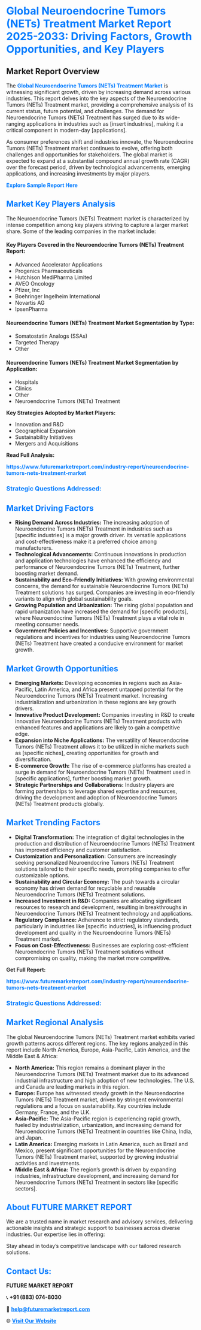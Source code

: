 <h1 style="color: #007BFF;">Global Neuroendocrine Tumors (NETs) Treatment Market Report 2025-2033: Driving Factors, Growth Opportunities, and Key Players</h1>

<section id="overview">
<h2>Market Report Overview</h2>
<p>The <a href="https://www.futuremarketreport.com/industry-report/neuroendocrine-tumors-nets-treatment-market" style="color: #007BFF; text-decoration: none;"><strong>Global Neuroendocrine Tumors (NETs) Treatment Market</strong></a> is witnessing significant growth, driven by increasing demand across various industries. This report delves into the key aspects of the Neuroendocrine Tumors (NETs) Treatment market, providing a comprehensive analysis of its current status, future potential, and challenges. The demand for Neuroendocrine Tumors (NETs) Treatment has surged due to its wide-ranging applications in industries such as [insert industries], making it a critical component in modern-day [applications].</p>
<p>As consumer preferences shift and industries innovate, the Neuroendocrine Tumors (NETs) Treatment market continues to evolve, offering both challenges and opportunities for stakeholders. The global market is expected to expand at a substantial compound annual growth rate (CAGR) over the forecast period, driven by technological advancements, emerging applications, and increasing investments by major players.</p>
</section>

<section id="overview">
<p><a href="https://www.futuremarketreport.com/request-sample/reportId=125846" style="color: #007BFF; text-decoration: none;"><strong>Explore Sample Report Here</strong></a></p>
</section>

<section id="key-players">
<h2 style="color: #007BFF;">Market Key Players Analysis</h2>
<p>The Neuroendocrine Tumors (NETs) Treatment market is characterized by intense competition among key players striving to capture a larger market share. Some of the leading companies in the market include:</p>
<h4>Key Players Covered in the Neuroendocrine Tumors (NETs) Treatment Report:</h4>
<ul><li>Advanced Accelerator Applications</li><li>Progenics Pharmaceuticals</li><li>Hutchison MediPharma Limited</li><li>AVEO Oncology</li><li>Pfizer, Inc</li><li>Boehringer Ingelheim International</li><li>Novartis AG</li><li>IpsenPharma</li></ul>
<h4>Neuroendocrine Tumors (NETs) Treatment Market Segmentation by Type:</h4>
<ul><li>Somatostatin Analogs (SSAs)</li><li>Targeted Therapy</li><li>Other</li></ul>

<h4>Neuroendocrine Tumors (NETs) Treatment Market Segmentation by Application:</h4>
<ul><li>Hospitals</li><li>Clinics</li><li>Other</li><li>Neuroendocrine Tumors (NETs) Treatment</li></ul>
<p><strong>Key Strategies Adopted by Market Players:</strong></p>
<ul>
<li>Innovation and R&D</li>
<li>Geographical Expansion</li>
<li>Sustainability Initiatives</li>
<li>Mergers and Acquisitions</li>
</ul>
</section>

<section>
<p><strong>Read Full Analysis: </strong></p><a href="https://www.futuremarketreport.com/industry-report/neuroendocrine-tumors-nets-treatment-market" style="color: #007BFF; text-decoration: none;"><strong>https://www.futuremarketreport.com/industry-report/neuroendocrine-tumors-nets-treatment-market</strong></a>
<h3 style="color: #007BFF;">Strategic Questions Addressed:</h3>
</section>

<section id="driving-factors">
<h2 style="color: #007BFF;">Market Driving Factors</h2>
<ul>
<li><strong>Rising Demand Across Industries:</strong> The increasing adoption of Neuroendocrine Tumors (NETs) Treatment in industries such as [specific industries] is a major growth driver. Its versatile applications and cost-effectiveness make it a preferred choice among manufacturers.</li>
<li><strong>Technological Advancements:</strong> Continuous innovations in production and application technologies have enhanced the efficiency and performance of Neuroendocrine Tumors (NETs) Treatment, further boosting market demand.</li>
<li><strong>Sustainability and Eco-Friendly Initiatives:</strong> With growing environmental concerns, the demand for sustainable Neuroendocrine Tumors (NETs) Treatment solutions has surged. Companies are investing in eco-friendly variants to align with global sustainability goals.</li>
<li><strong>Growing Population and Urbanization:</strong> The rising global population and rapid urbanization have increased the demand for [specific products], where Neuroendocrine Tumors (NETs) Treatment plays a vital role in meeting consumer needs.</li>
<li><strong>Government Policies and Incentives:</strong> Supportive government regulations and incentives for industries using Neuroendocrine Tumors (NETs) Treatment have created a conducive environment for market growth.</li>
</ul>
</section>

<section id="growth-opportunities">
<h2 style="color: #007BFF;">Market Growth Opportunities</h2>
<ul>
<li><strong>Emerging Markets:</strong> Developing economies in regions such as Asia-Pacific, Latin America, and Africa present untapped potential for the Neuroendocrine Tumors (NETs) Treatment market. Increasing industrialization and urbanization in these regions are key growth drivers.</li>
<li><strong>Innovative Product Development:</strong> Companies investing in R&D to create innovative Neuroendocrine Tumors (NETs) Treatment products with enhanced features and applications are likely to gain a competitive edge.</li>
<li><strong>Expansion into Niche Applications:</strong> The versatility of Neuroendocrine Tumors (NETs) Treatment allows it to be utilized in niche markets such as [specific niches], creating opportunities for growth and diversification.</li>
<li><strong>E-commerce Growth:</strong> The rise of e-commerce platforms has created a surge in demand for Neuroendocrine Tumors (NETs) Treatment used in [specific applications], further boosting market growth.</li>
<li><strong>Strategic Partnerships and Collaborations:</strong> Industry players are forming partnerships to leverage shared expertise and resources, driving the development and adoption of Neuroendocrine Tumors (NETs) Treatment products globally.</li>
</ul>
</section>

<section id="trending-factors">
<h2 style="color: #007BFF;">Market Trending Factors</h2>
<ul>
<li><strong>Digital Transformation:</strong> The integration of digital technologies in the production and distribution of Neuroendocrine Tumors (NETs) Treatment has improved efficiency and customer satisfaction.</li>
<li><strong>Customization and Personalization:</strong> Consumers are increasingly seeking personalized Neuroendocrine Tumors (NETs) Treatment solutions tailored to their specific needs, prompting companies to offer customizable options.</li>
<li><strong>Sustainability and Circular Economy:</strong> The push towards a circular economy has driven demand for recyclable and reusable Neuroendocrine Tumors (NETs) Treatment solutions.</li>
<li><strong>Increased Investment in R&D:</strong> Companies are allocating significant resources to research and development, resulting in breakthroughs in Neuroendocrine Tumors (NETs) Treatment technology and applications.</li>
<li><strong>Regulatory Compliance:</strong> Adherence to strict regulatory standards, particularly in industries like [specific industries], is influencing product development and quality in the Neuroendocrine Tumors (NETs) Treatment market.</li>
<li><strong>Focus on Cost-Effectiveness:</strong> Businesses are exploring cost-efficient Neuroendocrine Tumors (NETs) Treatment solutions without compromising on quality, making the market more competitive.</li>
</ul>
</section>

<section>
<p><strong>Get Full Report: </strong></p><a href="https://www.futuremarketreport.com/industry-report/neuroendocrine-tumors-nets-treatment-market" style="color: #007BFF; text-decoration: none;"><strong>https://www.futuremarketreport.com/industry-report/neuroendocrine-tumors-nets-treatment-market</strong></a>
<h3 style="color: #007BFF;">Strategic Questions Addressed:</h3>
</section>


<section id="regional-analysis">
<h2 style="color: #007BFF;">Market Regional Analysis</h2>
<p>The global Neuroendocrine Tumors (NETs) Treatment market exhibits varied growth patterns across different regions. The key regions analyzed in this report include North America, Europe, Asia-Pacific, Latin America, and the Middle East & Africa:</p>
<ul>
<li><strong>North America:</strong> This region remains a dominant player in the Neuroendocrine Tumors (NETs) Treatment market due to its advanced industrial infrastructure and high adoption of new technologies. The U.S. and Canada are leading markets in this region.</li>
<li><strong>Europe:</strong> Europe has witnessed steady growth in the Neuroendocrine Tumors (NETs) Treatment market, driven by stringent environmental regulations and a focus on sustainability. Key countries include Germany, France, and the U.K.</li>
<li><strong>Asia-Pacific:</strong> The Asia-Pacific region is experiencing rapid growth, fueled by industrialization, urbanization, and increasing demand for Neuroendocrine Tumors (NETs) Treatment in countries like China, India, and Japan.</li>
<li><strong>Latin America:</strong> Emerging markets in Latin America, such as Brazil and Mexico, present significant opportunities for the Neuroendocrine Tumors (NETs) Treatment market, supported by growing industrial activities and investments.</li>
<li><strong>Middle East & Africa:</strong> The region’s growth is driven by expanding industries, infrastructure development, and increasing demand for Neuroendocrine Tumors (NETs) Treatment in sectors like [specific sectors].</li>
</ul>
</section>

<footer>
<h2 style="color: #007BFF;">About FUTURE MARKET REPORT</h2>
<p>We are a trusted name in market research and advisory services, delivering actionable insights and strategic support to businesses across diverse industries. Our expertise lies in offering:</p>

<p>Stay ahead in today’s competitive landscape with our tailored research solutions.</p>

<h2 style="color: #007BFF;">Contact Us:</h2>
<p><strong>FUTURE MARKET REPORT</strong></p>
<p>📞 <strong>+91 (883) 074-8030</strong></p>
<p>📧 <strong><a href="mailto:help@futuremarketreport.com" style="color: #007BFF;">help@futuremarketreport.com</a></strong></p>
<p>🌐 <strong><a href="https://www.futuremarketreport.com/" style="color: #007BFF;">Visit Our Website</a></strong></p>
</footer>